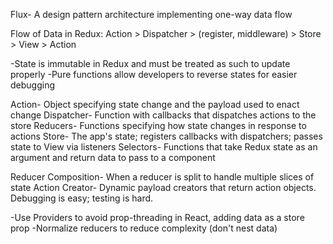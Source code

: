Flux- A design pattern architecture implementing one-way data flow

Flow of Data in Redux:
Action > Dispatcher > (register, middleware) > Store > View > Action

-State is immutable in Redux and must be treated as such to update properly
-Pure functions allow developers to reverse states for easier debugging

Action- Object specifying state change and the payload used to enact change
Dispatcher- Function with callbacks that dispatches actions to the store
Reducers- Functions specifying how state changes in response to actions
Store- The app's state; registers callbacks with dispatchers; passes state to View via listeners
Selectors- Functions that take Redux state as an argument and return data to pass to a component

Reducer Composition- When a reducer is split to handle multiple slices of state
Action Creator- Dynamic payload creators that return action objects. Debugging is easy; testing is hard.

-Use Providers to avoid prop-threading in React, adding data as a store prop
-Normalize reducers to reduce complexity (don't nest data)
